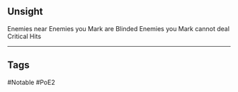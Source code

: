 ## Unsight
Enemies near Enemies you Mark are Blinded
Enemies you Mark cannot deal Critical Hits

---
## Tags
#Notable
#PoE2
